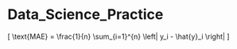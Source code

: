 # Data_Science_Practice
\[
\text{MAE} = \frac{1}{n} \sum_{i=1}^{n} \left| y_i - \hat{y}_i \right|
\]

